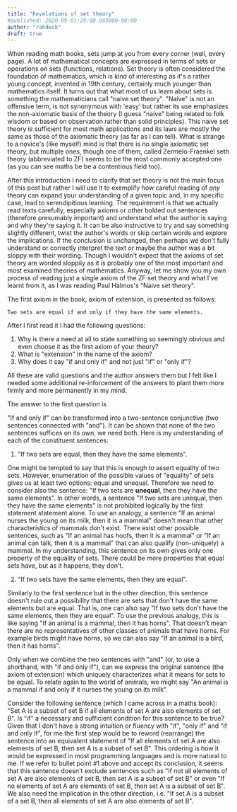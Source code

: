 ```yaml
---
title: "Revelations of set theory"
#published: 2020-09-01:29:00.003000-08:00
author: "rahdeck"
draft: true
---
```


When reading math books, sets jump at you from every corner (well, every page). A lot of mathematical concepts are expressed in terms of sets or operations on sets (functions, relations). Set theory is often considered the foundation of mathematics, which is kind of interesting as it's a rather young concept, invented in 19th century, certainly much younger than mathematics itself. It turns out that what most of us learn about sets is something the mathematicians call "naive set theory". "Naive" is not an offensive term, is not synonymous with 'easy' but rather its use emphasizes the non-axiomatic basis of the theory (I guess "naive" being related to folk wisdom or based on observation rather than solid principles). This naive set theory is sufficient for most math applications and its laws are mostly the same as those of the axiomatic theory (as far as I can tell). What is strange to a novice's (like myself) mind is that there is no single axiomatic set theory, but multiple ones, though one of them, called Zermelo-Fraenkel seth theory (abbreviated to ZF) seems to be the most commonly accepted one (as you can see maths be be a contentious field too).

After this introduction I need to clarify that set theory is not the main focus of this post but rather I will use it to exemplify how careful reading of *any* theory can expand your understanding of a given topic and, in my specific case, lead to serendipitious learning. The requirement is that we actually read texts carefully, especially axioms or other bolded out sentences (therefore presumably important) and understand what the author is saying and why they're saying it. It can be also instructive to try and say something slightly different, twist the author's words or skip certain words and explore the implications. If the conclusion is unchanged, then perhaps we don't fully understand or correctly interpret the text or maybe the author was a bit sloppy with their wording. Though I wouldn't expect that the axioms of set theory are worded sloppily as it is probably one of the most important and most examined theories of mathematics. Anyway, let me show you my own process of reading just a single axiom of the ZF set theory and what I've learnt from it, as I was reading Paul Halmos's "Naive set theory".

The first axiom in the book, axiom of extension, is presented as follows:

```
Two sets are equal if and only if they have the same elements.
```

After I first read it I had the following questions:

1. Why is there a need at all to state something so seemingly obvious and even choose it as the first axiom of your theory?
1. What is "extension" in the name of the axiom?
1. Why does it say "if and only if" and not just "if" or "only if"?

All these are valid questions and the author answers them but I felt like I needed some additional re-inforcement of the answers to plant them more firmly and more permanently in my mind.

The answer to the first question is 


"If and only if" can be transformed into a two-sentence conjunctive (two sentences connected with "and"). It can be shown that none of the two sentences suffices on its own, we need both. Here is my understanding of each of the constituent sentences:

1. "If two sets are equal, then they have the same elements".

One might be tempted to say that this is enough to assert equality of two sets. However, enumeration of the possible values of "equality" of sets gives us at least two options: equal and unequal. Therefore we need to consider also the sentence: "If two sets are **unequal**, then they have the same elements". In other words, a sentence "If two sets are unequal, then they have the same elements" is not prohibited logically by the first statement statement alone. To use an analogy, a sentence "If an animal nurses the young on its milk, then it is a mammal" doesn't mean that other characteristics of mammals don't exist. There exist other possible sentences, such as "If an animal has hoofs, then it is a mammal" or "If an animal can talk, then it is a mammal" that can also qualify (non-uniquely) a mammal. In my understanding, this sentence on its own gives only one property of the equality of sets. There could be more properties that equal sets have, but as it happens, they don't.

2. "If two sets have the same elements, then they are equal".

Similarly to the first sentence but in the other direction, this sentence doesn't rule out a possibility that there are sets that don't have the same elements but are equal. That is, one can also say "If two sets don't have the same elements, then they are equal". To use the previous analogy, this is like saying "If an animal is a mammal, then it has horns". That doesn't mean there are no representatives of other classes of animals that have horns. For example birds might have horns, so we can also say "If an animal is a bird, then it has horns".

Only when we combine the two sentences with "and" (or, to use a shorthand, with "if and only if"), can we express the original sentence (the axiom of extension) which uniquely characterizes what it means for sets to be equal. To relate again to the world of animals, we might say "An animal is a mammal if and only if it nurses the young on its milk".


Consider the following sentence (which I came across in a maths book): "Set A is a subset of set B if all elements of set A are also elements of set B". Is "if" a necessary and sufficient condition for this sentence to be true? Given that I don't have a strong intuition or fluency with "if", "only if" and "if and only if", for me the first step would be to reword (rearrange) the sentence into an equivalent statement of "If all elements of set A are also elements of set B, then set A is a subset of set B". This ordering is how it would be expressed in most programming languages and is more natural to me. If we refer to bullet point #1 above and accept its conclusion, it seems that this sentence doesn't exclude sentences such as "If not all elements of set A are also elements of set B, then set A is a subset of set B" or even "If no elements of set A are elements of set B, then set A is a subset of set B". We also need the implication in the other direction, i.e. "If set A is a subset of a set B, then all elements of set A are also elements of set B".
